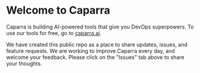 # Welcome to Caparra

Caparra is building AI-powered tools that give you DevOps superpowers. To use our tools for free, go to [caparra.ai](https://caparra.ai).

We have created this public repo as a place to share updates, issues, and feature requests. We are working to improve Caparra every day, and welcome your feedback. Please click on the "Issues" tab above to share your thoughts.
